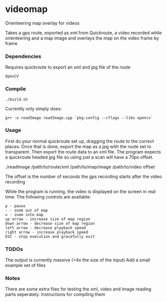 # videomap
Orienteering map overlay for videos

Takes a gps route, exported as xml from Quickroute, a video recorded while orienteering and a map image and overlays the map on the video frame by frame

### Dependencies
Requires quickroute to export an xml and jpg file of the route
```
OpenCV
```

### Compile
```
./build.sh
```
Currently only simply does:
```
g++ -o readImage readImage.cpp `pkg-config --cflags --libs opencv`
```

### Usage
First do your normal quickroute set up, dragging the route to the correct places. Once that is done, export the map as a jpg with the route set to transparent. Then export the route data to an xml file. The program expects a quickroute headed jpg file so using just a scan will have a 70px offset.

./readImage /path/to/route/xml /path/to/map/image /path/to/video offset

The offset is the number of seconds the gps recording starts after the video recording

While the program is running, the video is displayed on the screen in real time. The following controls are available:
```
p - pause
- - zoom out of map
= - zoom into map
up arrow - increase size of map region
down arrow - decrease size of map region
left arrow - decrease playback speed
right arrow - increase playback speed
ESC - stop execution and gracefully exit
```

### TODOs
The output is currently massive (>4x the size of the input)
Add a small example set of files

### Notes
There are some extra files for testing the xml, video and image reading parts seperately. Instructions for compiling them


